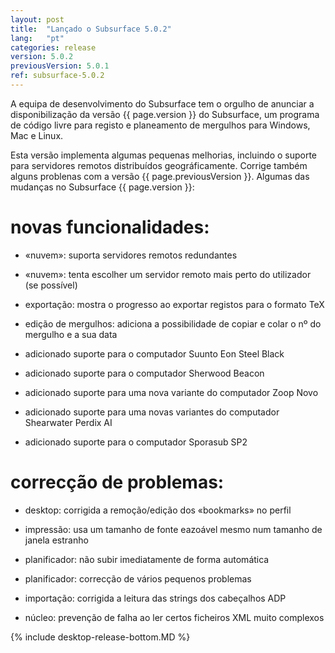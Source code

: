 ```yaml
---
layout: post
title:  "Lançado o Subsurface 5.0.2"
lang:   "pt"
categories: release
version: 5.0.2
previousVersion: 5.0.1
ref: subsurface-5.0.2
---
```


A equipa de desenvolvimento do Subsurface tem o orgulho de anunciar a disponibilização da versão  {{ page.version }} do Subsurface, um programa de código livre para registo e planeamento de mergulhos para Windows, Mac e Linux.

Esta versão implementa algumas pequenas melhorias, incluindo o suporte para servidores remotos distribuídos geográficamente. Corrige também alguns problenas com a versão {{ page.previousVersion }}. Algumas das mudanças no Subsurface {{ page.version }}:


# novas funcionalidades:

- «nuvem»: suporta servidores remotos redundantes

- «nuvem»: tenta escolher um servidor remoto mais perto do utilizador (se possível)

- exportação: mostra o progresso ao exportar registos para o formato TeX

- edição de mergulhos: adiciona a possibilidade de copiar e colar o nº do mergulho e a sua data

- adicionado suporte para o computador Suunto Eon Steel Black

- adicionado suporte para o computador Sherwood Beacon

- adicionado suporte para uma nova variante do computador Zoop Novo

- adicionado suporte para uma novas variantes do computador Shearwater Perdix AI

- adicionado suporte para o computador Sporasub SP2

# correcção de problemas:

- desktop: corrigida a remoção/edição dos «bookmarks» no perfil

- impressão: usa um tamanho de fonte eazoável mesmo num tamanho de janela estranho

- planificador: não subir imediatamente de forma automática

- planificador: correcção de vários pequenos problemas

- importação: corrigida a leitura das strings dos cabeçalhos ADP

- núcleo: prevenção de falha ao ler certos ficheiros XML muito complexos

{% include desktop-release-bottom.MD %}
